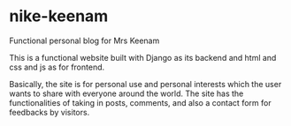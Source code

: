 # nike-keenam
Functional personal blog for Mrs Keenam

This is a functional website built with Django as its backend and html and css and js as for frontend.

Basically, the site is for personal use and personal interests which the user wants to share with everyone around the world. 
The site has the functionalities of taking in posts, comments, and also a contact form for feedbacks by visitors.
